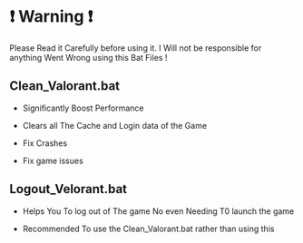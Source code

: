 
# :exclamation: Warning :exclamation:

Please Read it Carefully before using it. I Will not be responsible for anything Went Wrong using this Bat Files !

## Clean_Valorant.bat

- Significantly Boost Performance

- Clears all The Cache and Login data of the Game

- Fix Crashes

- Fix game issues

## Logout_Velorant.bat

- Helps You To log out of The game No even Needing T0 launch the game

- Recommended To use the Clean_Valorant.bat rather than using this
